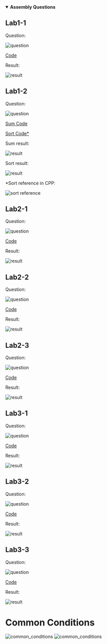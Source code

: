 <details open>
<summary><b>Assembly Questions</b></summary>

## Lab1-1

Question:

![question](img/lab1-1.png)

[Code](asm/lab1-1.asm)

Result:

![result](img/lab1-1_result.png)

## Lab1-2

Question:

![question](img/lab1-2.png)

[Sum Code](asm/lab1-2.asm)

[Sort Code*](asm/lab1-3.asm)

Sum result:

![result](img/lab1-2_result.png)

Sort result:

![result](img/lab1-3_result.png)

*Sort reference in CPP:

![sort reference](img/sort_reference.png)


## Lab2-1

Question:

![question](img/lab2-1.png)

[Code](asm/lab2-1.asm)

Result:

![result](img/lab2-1_result.png)

## Lab2-2

Question:

![question](img/lab2-2.png)

[Code](asm/lab2-2.asm)

Result:

![result](img/lab2-2_result.png)

## Lab2-3

Question:

![question](img/lab2-3.png)

[Code](asm/lab2-3.asm)

Result:

![result](img/lab2-3_result.png)

## Lab3-1

Question:

![question](img/lab3-1.png)

[Code](asm/lab3-1.asm)

Result:

![result](img/lab3-1_result.png)

## Lab3-2

Question:

![question](img/lab3-2.png)

[Code](asm/lab3-2.asm)

Result:

![result](img/lab3-2_result.png)

## Lab3-3

Question:

![question](img/lab3-3.png)

[Code](asm/lab3-3.asm)

Result:

![result](img/lab3-3_result.png)



# Common Conditions

![common_conditions](img/CPSR-1.png)
![common_conditions](img/CPSR-2.png)

</details>